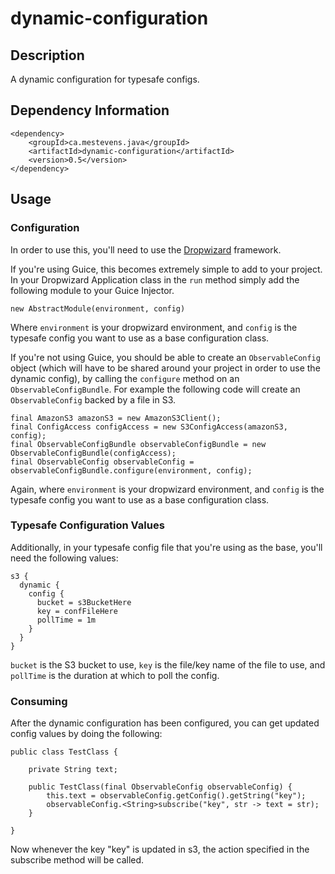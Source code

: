 # dynamic-configuration

## Description

A dynamic configuration for typesafe configs.

## Dependency Information

```
<dependency>
    <groupId>ca.mestevens.java</groupId>
    <artifactId>dynamic-configuration</artifactId>
    <version>0.5</version>
</dependency>
```

## Usage

### Configuration

In order to use this, you'll need to use the [Dropwizard](dropwizard.github.io/dropwizard) framework.

If you're using Guice, this becomes extremely simple to add to your project. In your Dropwizard Application class in the `run` method simply add the following module to your Guice Injector.

```
new AbstractModule(environment, config)
```

Where `environment` is your dropwizard environment, and `config` is the typesafe config you want to use as a base configuration class.

If you're not using Guice, you should be able to create an `ObservableConfig` object (which will have to be shared around your project in order to use the dynamic config), by calling the `configure` method on an `ObservableConfigBundle`. For example the following code will create an `ObservableConfig` backed by a file in S3.

```
final AmazonS3 amazonS3 = new AmazonS3Client();
final ConfigAccess configAccess = new S3ConfigAccess(amazonS3, config);
final ObservableConfigBundle observableConfigBundle = new ObservableConfigBundle(configAccess);
final ObservableConfig observableConfig = observableConfigBundle.configure(environment, config);
```

Again, where `environment` is your dropwizard environment, and `config` is the typesafe config you want to use as a base configuration class.

### Typesafe Configuration Values

Additionally, in your typesafe config file that you're using as the base, you'll need the following values:

```
s3 {
  dynamic {
    config {
      bucket = s3BucketHere
      key = confFileHere
      pollTime = 1m
    }
  }
}
```

`bucket` is the S3 bucket to use, `key` is the file/key name of the file to use, and `pollTime` is the duration at which to poll the config.

### Consuming

After the dynamic configuration has been configured, you can get updated config values by doing the following:

```
public class TestClass {

    private String text;

    public TestClass(final ObservableConfig observableConfig) {
        this.text = observableConfig.getConfig().getString("key");
        observableConfig.<String>subscribe("key", str -> text = str);
    }

}
```

Now whenever the key "key" is updated in s3, the action specified in the subscribe method will be called.